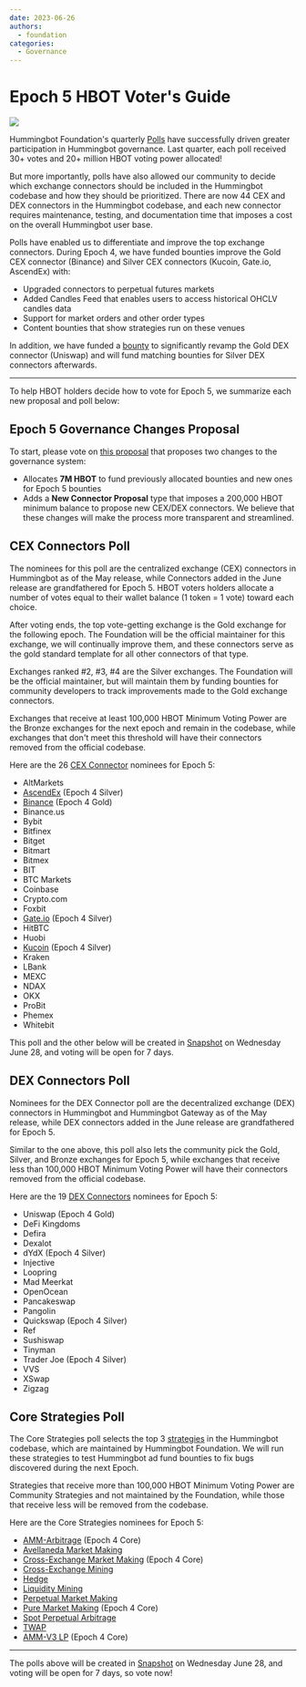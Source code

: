 ```yaml
---
date: 2023-06-26
authors:
  - foundation
categories:
  - Governance
---
```


# Epoch 5 HBOT Voter's Guide

![](cover.webp)

Hummingbot Foundation's quarterly [Polls](/governance/polls/) have successfully driven greater participation in Hummingbot governance. Last quarter, each poll received 30+ votes and 20+ million HBOT voting power allocated!

But more importantly, polls have also allowed our community to decide which exchange connectors should be included in the Hummingbot codebase and how they should be prioritized. There are now 44 CEX and DEX connectors in the Hummingbot codebase, and each new connector requires maintenance, testing, and documentation time that imposes a cost on the overall Hummingbot user base.

<!-- more -->

Polls have enabled us to differentiate and improve the top exchange connectors. During Epoch 4, we have funded bounties improve the Gold CEX connector (Binance) and Silver CEX connectors (Kucoin, Gate.io, AscendEx) with:

- Upgraded connectors to perpetual futures markets
- Added Candles Feed that enables users to access historical OHCLV candles data
- Support for market orders and other order types
- Content bounties that show strategies run on these venues

In addition, we have funded a [bounty](https://github.com/hummingbot/gateway/issues/112?ref=blog.hummingbot.org) to significantly revamp the Gold DEX connector (Uniswap) and will fund matching bounties for Silver DEX connectors afterwards.

---

To help HBOT holders decide how to vote for Epoch 5, we summarize each new proposal and poll below:

## Epoch 5 Governance Changes Proposal

To start, please vote on [this proposal](https://snapshot.org/?ref=blog.hummingbot.org#/hbot.eth/proposal/0xe2dd81f481f6bd84d207a7a4453c5ae820a5c2b64dab63ae746f8ce38a47a434) that proposes two changes to the governance system:

- Allocates **7M HBOT** to fund previously allocated bounties and new ones for Epoch 5 bounties
- Adds a **New Connector Proposal** type that imposes a 200,000 HBOT minimum balance to propose new CEX/DEX connectors.
We believe that these changes will make the process more transparent and streamlined.

## CEX Connectors Poll

The nominees for this poll are the centralized exchange (CEX) connectors in Hummingbot as of the May release, while Connectors added in the June release are grandfathered for Epoch 5. HBOT voters holders allocate a number of votes equal to their wallet balance (1 token = 1 vote) toward each choice.

After voting ends, the top vote-getting exchange is the Gold exchange for the following epoch. The Foundation will be the official maintainer for this exchange, we will continually improve them, and these connectors serve as the gold standard template for all other connectors of that type.

Exchanges ranked #2, #3, #4 are the Silver exchanges. The Foundation will be the official maintainer, but will maintain them by funding bounties for community developers to track improvements made to the Gold exchange connectors.

Exchanges that receive at least 100,000 HBOT Minimum Voting Power are the Bronze exchanges for the next epoch and remain in the codebase, while exchanges that don't meet this threshold will have their connectors removed from the official codebase.

Here are the 26 [CEX Connector](/connectors/) nominees for Epoch 5:

- AltMarkets
- [AscendEx](https://ascendex.com/register?inviteCode=UEIXNXKW) (Epoch 4 Silver)
- [Binance](https://www.binance.com/en/register?ref=FQQNNGCD) (Epoch 4 Gold)
- Binance.us
- Bybit
- Bitfinex
- Bitget
- Bitmart
- Bitmex
- BIT
- BTC Markets
- Coinbase
- Crypto.com
- Foxbit
- [Gate.io](https://www.gate.io/signup/5868285) (Epoch 4 Silver)
- HitBTC
- Huobi
- [Kucoin](https://www.kucoin.com/ucenter/signup?rcode=272KvRf) (Epoch 4 Silver)
- Kraken
- LBank
- MEXC
- NDAX
- OKX
- ProBit
- Phemex
- Whitebit

This poll and the other below will be created in [Snapshot](https://snapshot.org/?ref=blog.hummingbot.org#/hbot.eth) on Wednesday June 28, and voting will be open for 7 days.

## DEX Connectors Poll

Nominees for the DEX Connector poll are the decentralized exchange (DEX) connectors in Hummingbot and Hummingbot Gateway as of the May release, while DEX connectors added in the June release are grandfathered for Epoch 5.

Similar to the one above, this poll also lets the community pick the Gold, Silver, and Bronze exchanges for Epoch 5, while exchanges that receive less than 100,000 HBOT Minimum Voting Power will have their connectors removed from the official codebase.

Here are the 19 [DEX Connectors](/gateway/connectors/) nominees for Epoch 5:

- Uniswap (Epoch 4 Gold)
- DeFi Kingdoms
- Defira
- Dexalot
- dYdX (Epoch 4 Silver)
- Injective
- Loopring
- Mad Meerkat
- OpenOcean
- Pancakeswap
- Pangolin
- Quickswap (Epoch 4 Silver)
- Ref
- Sushiswap
- Tinyman
- Trader Joe (Epoch 4 Silver)
- VVS
- XSwap
- Zigzag

## Core Strategies Poll

The Core Strategies poll selects the top 3 [strategies](/strategies/) in the Hummingbot codebase, which are maintained by Hummingbot Foundation. We will run these strategies to test Hummingbot ad fund bounties to fix bugs discovered during the next Epoch.

Strategies that receive more than 100,000 HBOT Minimum Voting Power are Community Strategies and not maintained by the Foundation, while those that receive less will be removed from the codebase.

Here are the Core Strategies nominees for Epoch 5:

- [AMM-Arbitrage](/strategies/amm-arbitrage/) (Epoch 4 Core)
- [Avellaneda Market Making](/strategies/avellaneda-market-making/)
- [Cross-Exchange Market Making](/strategies/cross-exchange-market-making/) (Epoch 4 Core)
- [Cross-Exchange Mining](/strategies/cross-exchange-mining/)
- [Hedge](/strategies/hedge/)
- [Liquidity Mining](/strategies/liquidity-mining/)
- [Perpetual Market Making](/strategies/perpetual-market-making/)
- [Pure Market Making](/strategies/pure-market-making/) (Epoch 4 Core)
- [Spot Perpetual Arbitrage](/strategies/spot-perpetual-arbitrage/)
- [TWAP](/strategies/twap/)
- [AMM-V3 LP](/v1-strategies/) (Epoch 4 Core)

---

The polls above will be created in [Snapshot](https://snapshot.org/?ref=blog.hummingbot.org#/hbot.eth) on Wednesday June 28, and voting will be open for 7 days, so vote now!
